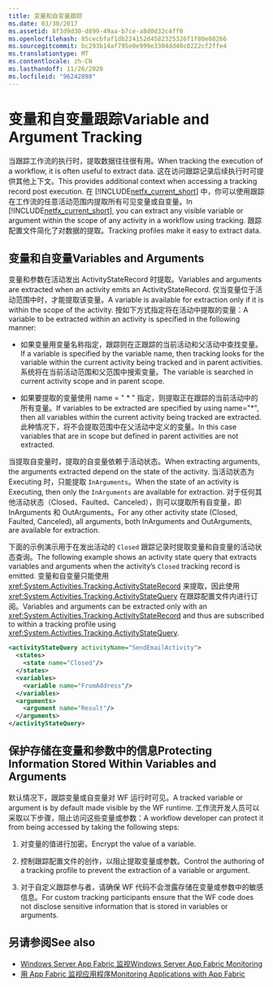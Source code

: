 ```yaml
---
title: 变量和自变量跟踪
ms.date: 03/30/2017
ms.assetid: 8f3d9d30-d899-49aa-b7ce-a8d0d32c4ff0
ms.openlocfilehash: 85cecbfaf1db224152d4582325326f1f80e08266
ms.sourcegitcommit: bc293b14af795e0e999e3304dd40c0222cf2ffe4
ms.translationtype: MT
ms.contentlocale: zh-CN
ms.lasthandoff: 11/26/2020
ms.locfileid: "96242898"
---
```

# <a name="variable-and-argument-tracking"></a><span data-ttu-id="43136-102">变量和自变量跟踪</span><span class="sxs-lookup"><span data-stu-id="43136-102">Variable and Argument Tracking</span></span>

<span data-ttu-id="43136-103">当跟踪工作流的执行时，提取数据往往很有用。</span><span class="sxs-lookup"><span data-stu-id="43136-103">When tracking the execution of a workflow, it is often useful to extract data.</span></span> <span data-ttu-id="43136-104">这在访问跟踪记录后续执行时可提供其他上下文。</span><span class="sxs-lookup"><span data-stu-id="43136-104">This provides additional context when accessing a tracking record post execution.</span></span> <span data-ttu-id="43136-105">在 [!INCLUDE[netfx_current_short](../../../includes/netfx-current-short-md.md)] 中，你可以使用跟踪在工作流的任意活动范围内提取所有可见变量或自变量。</span><span class="sxs-lookup"><span data-stu-id="43136-105">In [!INCLUDE[netfx_current_short](../../../includes/netfx-current-short-md.md)], you can extract any visible variable or argument within the scope of any activity in a workflow using tracking.</span></span> <span data-ttu-id="43136-106">跟踪配置文件简化了对数据的提取。</span><span class="sxs-lookup"><span data-stu-id="43136-106">Tracking profiles make it easy to extract data.</span></span>  
  
## <a name="variables-and-arguments"></a><span data-ttu-id="43136-107">变量和自变量</span><span class="sxs-lookup"><span data-stu-id="43136-107">Variables and Arguments</span></span>  

 <span data-ttu-id="43136-108">变量和参数在活动发出 ActivityStateRecord 时提取。</span><span class="sxs-lookup"><span data-stu-id="43136-108">Variables and arguments are extracted when an activity emits an ActivityStateRecord.</span></span>  <span data-ttu-id="43136-109">仅当变量位于活动范围中时，才能提取该变量。</span><span class="sxs-lookup"><span data-stu-id="43136-109">A variable is available for extraction only if it is within the scope of the activity.</span></span> <span data-ttu-id="43136-110">按如下方式指定将在活动中提取的变量：</span><span class="sxs-lookup"><span data-stu-id="43136-110">A variable to be extracted within an activity is specified in the following manner:</span></span>  
  
- <span data-ttu-id="43136-111">如果变量用变量名称指定，跟踪则在正跟踪的当前活动和父活动中查找变量。</span><span class="sxs-lookup"><span data-stu-id="43136-111">If a variable is specified by the variable name, then tracking looks for the variable within the current activity being tracked and in parent activities.</span></span> <span data-ttu-id="43136-112">系统将在当前活动范围和父范围中搜索变量。</span><span class="sxs-lookup"><span data-stu-id="43136-112">The variable is searched in current activity scope and in parent scope.</span></span>  
  
- <span data-ttu-id="43136-113">如果要提取的变量使用 name = " \* " 指定，则提取正在跟踪的当前活动中的所有变量。</span><span class="sxs-lookup"><span data-stu-id="43136-113">If variables to be extracted are specified by using name="\*", then all variables within the current activity being tracked are extracted.</span></span> <span data-ttu-id="43136-114">此种情况下，将不会提取范围中在父活动中定义的变量。</span><span class="sxs-lookup"><span data-stu-id="43136-114">In this case variables that are in scope but defined in parent activities are not extracted.</span></span>  
  
 <span data-ttu-id="43136-115">当提取自变量时，提取的自变量依赖于活动状态。</span><span class="sxs-lookup"><span data-stu-id="43136-115">When extracting arguments, the arguments extracted depend on the state of the activity.</span></span> <span data-ttu-id="43136-116">当活动状态为 Executing 时，只能提取 `InArguments`。</span><span class="sxs-lookup"><span data-stu-id="43136-116">When the state of an activity is Executing, then only the `InArguments` are available for extraction.</span></span> <span data-ttu-id="43136-117">对于任何其他活动状态（Closed、Faulted、Canceled），则可以提取所有自变量，即 InArguments 和 OutArguments。</span><span class="sxs-lookup"><span data-stu-id="43136-117">For any other activity state (Closed, Faulted, Canceled), all arguments, both InArguments and OutArguments, are available for extraction.</span></span>  
  
 <span data-ttu-id="43136-118">下面的示例演示用于在发出活动的 `Closed` 跟踪记录时提取变量和自变量的活动状态查询。</span><span class="sxs-lookup"><span data-stu-id="43136-118">The following example shows an activity state query that extracts variables and arguments when the activity’s `Closed` tracking record is emitted.</span></span> <span data-ttu-id="43136-119">变量和自变量只能使用 <xref:System.Activities.Tracking.ActivityStateRecord> 来提取，因此使用 <xref:System.Activities.Tracking.ActivityStateQuery> 在跟踪配置文件内进行订阅。</span><span class="sxs-lookup"><span data-stu-id="43136-119">Variables and arguments can be extracted only with an <xref:System.Activities.Tracking.ActivityStateRecord> and thus are subscribed to within a tracking profile using <xref:System.Activities.Tracking.ActivityStateQuery>.</span></span>  
  
```xml  
<activityStateQuery activityName="SendEmailActivity">  
  <states>  
    <state name="Closed"/>  
  </states>  
  <variables>  
    <variable name="FromAddress"/>  
  </variables>  
  <arguments>  
    <argument name="Result"/>  
  </arguments>  
</activityStateQuery>  
```  
  
## <a name="protecting-information-stored-within-variables-and-arguments"></a><span data-ttu-id="43136-120">保护存储在变量和参数中的信息</span><span class="sxs-lookup"><span data-stu-id="43136-120">Protecting Information Stored Within Variables and Arguments</span></span>  

 <span data-ttu-id="43136-121">默认情况下，跟踪变量或自变量对 WF 运行时可见。</span><span class="sxs-lookup"><span data-stu-id="43136-121">A tracked variable or argument is by default made visible by the WF runtime.</span></span> <span data-ttu-id="43136-122">工作流开发人员可以采取以下步骤，阻止访问这些变量或参数：</span><span class="sxs-lookup"><span data-stu-id="43136-122">A workflow developer can protect it from being accessed by taking the following steps:</span></span>  
  
1. <span data-ttu-id="43136-123">对变量的值进行加密。</span><span class="sxs-lookup"><span data-stu-id="43136-123">Encrypt the value of a variable.</span></span>  
  
2. <span data-ttu-id="43136-124">控制跟踪配置文件的创作，以阻止提取变量或参数。</span><span class="sxs-lookup"><span data-stu-id="43136-124">Control the authoring of a tracking profile to prevent the extraction of a variable or argument.</span></span>  
  
3. <span data-ttu-id="43136-125">对于自定义跟踪参与者，请确保 WF 代码不会泄露存储在变量或参数中的敏感信息。</span><span class="sxs-lookup"><span data-stu-id="43136-125">For custom tracking participants ensure that the WF code does not disclose sensitive information that is stored in variables or arguments.</span></span>  
  
## <a name="see-also"></a><span data-ttu-id="43136-126">另请参阅</span><span class="sxs-lookup"><span data-stu-id="43136-126">See also</span></span>

- <span data-ttu-id="43136-127">[Windows Server App Fabric 监视](/previous-versions/appfabric/ee677251(v=azure.10))</span><span class="sxs-lookup"><span data-stu-id="43136-127">[Windows Server App Fabric Monitoring](/previous-versions/appfabric/ee677251(v=azure.10))</span></span>
- <span data-ttu-id="43136-128">[用 App Fabric 监视应用程序](/previous-versions/appfabric/ee677276(v=azure.10))</span><span class="sxs-lookup"><span data-stu-id="43136-128">[Monitoring Applications with App Fabric](/previous-versions/appfabric/ee677276(v=azure.10))</span></span>

